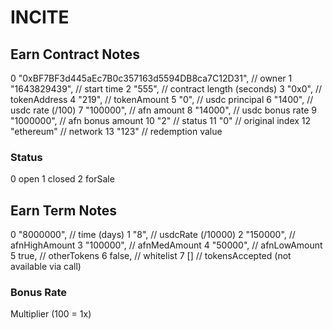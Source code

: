 # INCITE

## Earn Contract Notes

0 "0xBF7BF3d445aEc7B0c357163d5594DB8ca7C12D31", // owner
1 "1643829439", // start time
2 "555", // contract length (seconds)
3 "0x0", // tokenAddress
4 "219", // tokenAmount
5 "0", // usdc principal
6 "1400", // usdc rate (/100)
7 "100000", // afn amount
8 "14000", // usdc bonus rate
9 "1000000", // afn bonus amount
10 "2" // status
11 "0" // original index
12 "ethereum" // network
13 "123" // redemption value

### Status

0 open
1 closed
2 forSale

## Earn Term Notes

0 "8000000", // time (days)
1 "8", // usdcRate (/10000)
2 "150000", // afnHighAmount
3 "100000", // afnMedAmount
4 "50000", // afnLowAmount
5 true, // otherTokens
6 false, // whitelist
7 [] // tokensAccepted (not available via call)

### Bonus Rate

Multiplier (100 = 1x)
